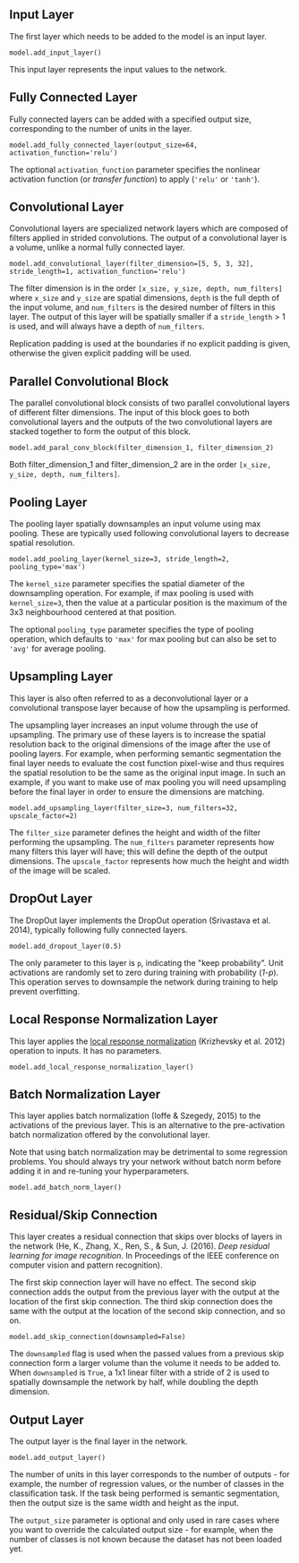 ## Input Layer

The first layer which needs to be added to the model is an input layer.

```
model.add_input_layer()
```

This input layer represents the input values to the network.

## Fully Connected Layer

Fully connected layers can be added with a specified output size, corresponding to the number of units in the layer.

```
model.add_fully_connected_layer(output_size=64, activation_function='relu')
```

The optional `activation_function` parameter specifies the nonlinear activation function (or *transfer function*) to apply (`'relu'` or `'tanh'`).

## Convolutional Layer

Convolutional layers are specialized network layers which are composed of filters applied in strided convolutions. The output of a convolutional layer is a volume, unlike a normal fully connected layer.

```
model.add_convolutional_layer(filter_dimension=[5, 5, 3, 32], stride_length=1, activation_function='relu')
```

The filter dimension is in the order `[x_size, y_size, depth, num_filters]` where `x_size` and `y_size` are spatial dimensions, `depth` is the full depth of the input volume, and `num_filters` is the desired number of filters in this layer. The output of this layer will be spatially smaller if a `stride_length` > 1 is used, and will always have a depth of `num_filters`.

Replication padding is used at the boundaries if no explicit padding is given, otherwise the given explicit padding will be used.

## Parallel Convolutional Block

The parallel convolutional block consists of two parallel convolutional layers of different filter dimensions. The input of this block goes to both convolutional layers and the outputs of the two convolutional layers are stacked together to form the output of this block.

```
model.add_paral_conv_block(filter_dimension_1, filter_dimension_2)
```

Both filter_dimension_1 and filter_dimension_2 are in the order `[x_size, y_size, depth, num_filters]`.

## Pooling Layer

The pooling layer spatially downsamples an input volume using max pooling. These are typically used following convolutional layers to decrease spatial resolution.

```
model.add_pooling_layer(kernel_size=3, stride_length=2, pooling_type='max')
```

The `kernel_size` parameter specifies the spatial diameter of the downsampling operation. For example, if max pooling is used with `kernel_size=3`, then the value at a particular position is the maximum of the 3x3 neighbourhood centered at that position.

The optional `pooling_type` parameter specifies the type of pooling operation, which defaults to `'max'` for max pooling but can also be set to `'avg'` for average pooling.

## Upsampling Layer

This layer is also often referred to as a deconvolutional layer or a convolutional transpose layer because of how the upsampling is performed.

The upsampling layer increases an input volume through the use of upsampling. The primary use of these layers is to increase the spatial resolution back to the original dimensions of the image after the use of pooling layers. For example, when performing semantic segmentation the final layer needs to evaluate the cost function pixel-wise and thus requires the spatial resolution to be the same as the original input image. In such an example, if you want to make use of max pooling you will need upsampling before the final layer in order to ensure the dimensions are matching.

```
model.add_upsampling_layer(filter_size=3, num_filters=32, upscale_factor=2)
```

The `filter_size` parameter defines the height and width of the filter performing the upsampling. The `num_filters` parameter represents how many filters this layer will have; this will define the depth of the output dimensions. The `upscale_factor` represents how much the height and width of the image will be scaled.

## DropOut Layer

The DropOut layer implements the DropOut operation (Srivastava et al. 2014), typically following fully connected layers.

```
model.add_dropout_layer(0.5)
```

The only parameter to this layer is `p`, indicating the "keep probability". Unit activations are randomly set to zero during training with probability (*1-p*). This operation serves to downsample the network during training to help prevent overfitting.

## Local Response Normalization Layer

This layer applies the [local response normalization](https://www.tensorflow.org/api_docs/python/nn/normalization#local_response_normalization) (Krizhevsky et al. 2012) operation to inputs. It has no parameters.

```
model.add_local_response_normalization_layer()
```

## Batch Normalization Layer

This layer applies batch normalization (Ioffe & Szegedy, 2015) to the activations of the previous layer. This is an alternative to the pre-activation batch normalization offered by the convolutional layer.

Note that using batch normalization may be detrimental to some regression problems. You should always try your network without batch norm before adding it in and re-tuning your hyperparameters.

```
model.add_batch_norm_layer()
```

## Residual/Skip Connection

This layer creates a residual connection that skips over blocks of layers in the network (He, K., Zhang, X., Ren, S., & Sun, J. (2016). *Deep residual learning for image recognition*. In Proceedings of the IEEE conference on computer vision and pattern recognition).

The first skip connection layer will have no effect. The second skip connection adds the output from the previous layer with the output at the location of the first skip connection. The third skip connection does the same with the output at the location of the second skip connection, and so on.

```
model.add_skip_connection(downsampled=False)
```

The `downsampled` flag is used when the passed values from a previous skip connection form a larger volume than the volume it needs to be added to. When `downsampled` is `True`, a 1x1 linear filter with a stride of 2 is used to spatially downsample the network by half, while doubling the depth dimension.

## Output Layer

The output layer is the final layer in the network.

```
model.add_output_layer()
```

The number of units in this layer corresponds to the number of outputs - for example, the number of regression values, or the number of classes in the classification task. If the task being performed is semantic segmentation, then the output size is the same width and height as the input.

The `output_size` parameter is optional and only used in rare cases where you want to override the calculated output size - for example, when the number of classes is not known because the dataset has not been loaded yet.

